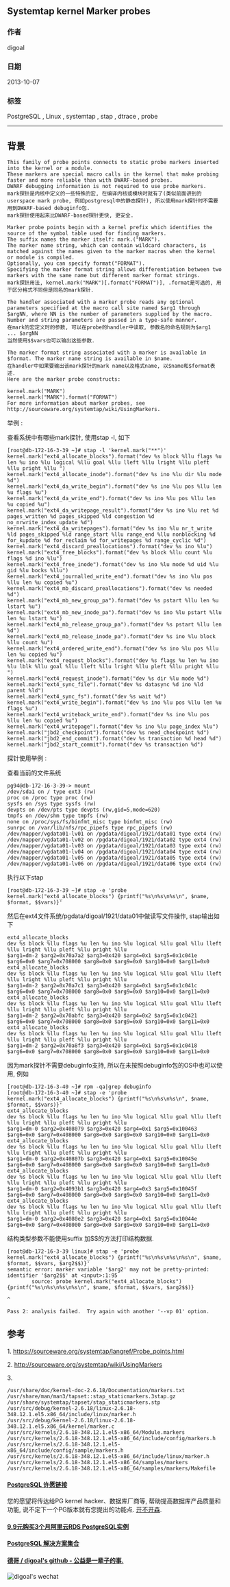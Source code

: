 ## Systemtap kernel Marker probes   
             
### 作者         
digoal           
       
### 日期                          
2013-10-07       
        
### 标签       
PostgreSQL , Linux , systemtap , stap , dtrace , probe        
                                         
----                 
                                                     
## 背景      
```  
This family of probe points connects to static probe markers inserted into the kernel or a module.   
These markers are special macro calls in the kernel that make probing faster and more reliable than with DWARF-based probes.   
DWARF debugging information is not required to use probe markers.  
mark探针是内核中定义的一些特殊的宏, 在编译内核或模块时就有了(类似前面讲到的userspace mark probe, 例如postgresql中的静态探针), 所以使用mark探针时不需要用到DWARF-based debuginfo包.  
mark探针使用起来比DWARF-based探针更快, 更安全.  
  
Marker probe points begin with a kernel prefix which identifies the source of the symbol table used for finding markers.   
The suffix names the marker itself: mark.("MARK").   
The marker name string, which can contain wildcard characters, is matched against the names given to the marker macros when the kernel or module is compiled.   
Optionally, you can specify format("FORMAT").   
Specifying the marker format string allows differentiation between two markers with the same name but different marker format strings.  
mark探针用法, kernel.mark("MARK")[.format("FORMAT")], .format是可选的, 用于区分格式不同但是同名的mark探针.  
  
The handler associated with a marker probe reads any optional parameters specified at the macro call site named $arg1 through $argNN, where NN is the number of parameters supplied by the macro. Number and string parameters are passed in a type-safe manner.  
在mark的宏定义时的参数, 可以在probe的handler中读取, 参数名的命名规则为$arg1 ... $argNN  
当然使用$$vars也可以输出这些参数.  
  
The marker format string associated with a marker is available in $format. The marker name string is available in $name.  
在handler中如果要输出该mark探针的mark name以及格式name, 以$name和$format表述.  
Here are the marker probe constructs:  
  
kernel.mark("MARK")  
kernel.mark("MARK").format("FORMAT")  
For more information about marker probes, see http://sourceware.org/systemtap/wiki/UsingMarkers.  
```  
  
举例 :   
  
查看系统中有哪些mark探针, 使用stap -l, 如下  
  
```  
[root@db-172-16-3-39 ~]# stap -l 'kernel.mark("**")'  
kernel.mark("ext4_allocate_blocks").format("dev %s block %llu flags %u len %u ino %lu logical %llu goal %llu lleft %llu lright %llu pleft %llu pright %llu ")  
kernel.mark("ext4_allocate_inode").format("dev %s ino %lu dir %lu mode %d")  
kernel.mark("ext4_da_write_begin").format("dev %s ino %lu pos %llu len %u flags %u")  
kernel.mark("ext4_da_write_end").format("dev %s ino %lu pos %llu len %u copied %u")  
kernel.mark("ext4_da_writepage_result").format("dev %s ino %lu ret %d pages_written %d pages_skipped %ld congestion %d no_nrwrite_index_update %d")  
kernel.mark("ext4_da_writepages").format("dev %s ino %lu nr_t_write %ld pages_skipped %ld range_start %llu range_end %llu nonblocking %d for_kupdate %d for_reclaim %d for_writepages %d range_cyclic %d")  
kernel.mark("ext4_discard_preallocations").format("dev %s ino %lu")  
kernel.mark("ext4_free_blocks").format("dev %s block %llu count %lu flags %d ino %lu")  
kernel.mark("ext4_free_inode").format("dev %s ino %lu mode %d uid %lu gid %lu bocks %llu")  
kernel.mark("ext4_journalled_write_end").format("dev %s ino %lu pos %llu len %u copied %u")  
kernel.mark("ext4_mb_discard_preallocations").format("dev %s needed %d")  
kernel.mark("ext4_mb_new_group_pa").format("dev %s pstart %llu len %u lstart %u")  
kernel.mark("ext4_mb_new_inode_pa").format("dev %s ino %lu pstart %llu len %u lstart %u")  
kernel.mark("ext4_mb_release_group_pa").format("dev %s pstart %llu len %d")  
kernel.mark("ext4_mb_release_inode_pa").format("dev %s ino %lu block %llu count %u")  
kernel.mark("ext4_ordered_write_end").format("dev %s ino %lu pos %llu len %u copied %u")  
kernel.mark("ext4_request_blocks").format("dev %s flags %u len %u ino %lu lblk %llu goal %llu lleft %llu lright %llu pleft %llu pright %llu ")  
kernel.mark("ext4_request_inode").format("dev %s dir %lu mode %d")  
kernel.mark("ext4_sync_file").format("dev %s datasync %d ino %ld parent %ld")  
kernel.mark("ext4_sync_fs").format("dev %s wait %d")  
kernel.mark("ext4_write_begin").format("dev %s ino %lu pos %llu len %u flags %u")  
kernel.mark("ext4_writeback_write_end").format("dev %s ino %lu pos %llu len %u copied %u")  
kernel.mark("ext4_writepage").format("dev %s ino %lu page_index %lu")  
kernel.mark("jbd2_checkpoint").format("dev %s need_checkpoint %d")  
kernel.mark("jbd2_end_commit").format("dev %s transaction %d head %d")  
kernel.mark("jbd2_start_commit").format("dev %s transaction %d")  
```  
  
探针使用举例 :   
  
查看当前的文件系统  
  
```  
pg94@db-172-16-3-39-> mount  
/dev/sda1 on / type ext3 (rw)  
proc on /proc type proc (rw)  
sysfs on /sys type sysfs (rw)  
devpts on /dev/pts type devpts (rw,gid=5,mode=620)  
tmpfs on /dev/shm type tmpfs (rw)  
none on /proc/sys/fs/binfmt_misc type binfmt_misc (rw)  
sunrpc on /var/lib/nfs/rpc_pipefs type rpc_pipefs (rw)  
/dev/mapper/vgdata01-lv01 on /pgdata/digoal/1921/data01 type ext4 (rw)  
/dev/mapper/vgdata01-lv02 on /pgdata/digoal/1921/data02 type ext4 (rw)  
/dev/mapper/vgdata01-lv03 on /pgdata/digoal/1921/data03 type ext4 (rw)  
/dev/mapper/vgdata01-lv04 on /pgdata/digoal/1921/data04 type ext4 (rw)  
/dev/mapper/vgdata01-lv05 on /pgdata/digoal/1921/data05 type ext4 (rw)  
/dev/mapper/vgdata01-lv06 on /pgdata/digoal/1921/data06 type ext4 (rw)  
```  
  
执行以下stap  
  
```  
[root@db-172-16-3-39 ~]# stap -e 'probe kernel.mark("ext4_allocate_blocks") {printf("%s\n%s\n%s\n", $name, $format, $$vars)}'  
```  
  
然后在ext4文件系统/pgdata/digoal/1921/data01中做读写文件操作, stap输出如下  
  
```  
ext4_allocate_blocks  
dev %s block %llu flags %u len %u ino %lu logical %llu goal %llu lleft %llu lright %llu pleft %llu pright %llu   
$arg1=dm-2 $arg2=0x70a7a2 $arg3=0x420 $arg4=0x1 $arg5=0x1c041e $arg6=0x0 $arg7=0x708000 $arg8=0x0 $arg9=0x0 $arg10=0x0 $arg11=0x0  
ext4_allocate_blocks  
dev %s block %llu flags %u len %u ino %lu logical %llu goal %llu lleft %llu lright %llu pleft %llu pright %llu   
$arg1=dm-2 $arg2=0x70a7c1 $arg3=0x420 $arg4=0x1 $arg5=0x1c041c $arg6=0x0 $arg7=0x708000 $arg8=0x0 $arg9=0x0 $arg10=0x0 $arg11=0x0  
ext4_allocate_blocks  
dev %s block %llu flags %u len %u ino %lu logical %llu goal %llu lleft %llu lright %llu pleft %llu pright %llu   
$arg1=dm-2 $arg2=0x70abfc $arg3=0x420 $arg4=0x2 $arg5=0x1c0421 $arg6=0x0 $arg7=0x708000 $arg8=0x0 $arg9=0x0 $arg10=0x0 $arg11=0x0  
ext4_allocate_blocks  
dev %s block %llu flags %u len %u ino %lu logical %llu goal %llu lleft %llu lright %llu pleft %llu pright %llu   
$arg1=dm-2 $arg2=0x70a8f3 $arg3=0x420 $arg4=0x1 $arg5=0x1c0418 $arg6=0x0 $arg7=0x708000 $arg8=0x0 $arg9=0x0 $arg10=0x0 $arg11=0x0  
```  
  
因为mark探针不需要debuginfo支持, 所以在未按照debuginfo包的OS中也可以使用, 例如  
  
```  
[root@db-172-16-3-40 ~]# rpm -qa|grep debuginfo  
[root@db-172-16-3-40 ~]# stap -e 'probe kernel.mark("ext4_allocate_blocks") {printf("%s\n%s\n%s\n", $name, $format, $$vars)}'  
ext4_allocate_blocks  
dev %s block %llu flags %u len %u ino %lu logical %llu goal %llu lleft %llu lright %llu pleft %llu pright %llu   
$arg1=dm-0 $arg2=0x408079 $arg3=0x420 $arg4=0x1 $arg5=0x100463 $arg6=0x0 $arg7=0x408000 $arg8=0x0 $arg9=0x0 $arg10=0x0 $arg11=0x0  
ext4_allocate_blocks  
dev %s block %llu flags %u len %u ino %lu logical %llu goal %llu lleft %llu lright %llu pleft %llu pright %llu   
$arg1=dm-0 $arg2=0x40807b $arg3=0x420 $arg4=0x1 $arg5=0x10045e $arg6=0x0 $arg7=0x408000 $arg8=0x0 $arg9=0x0 $arg10=0x0 $arg11=0x0  
ext4_allocate_blocks  
dev %s block %llu flags %u len %u ino %lu logical %llu goal %llu lleft %llu lright %llu pleft %llu pright %llu   
$arg1=dm-0 $arg2=0x4093b1 $arg3=0x420 $arg4=0x3 $arg5=0x10045f $arg6=0x0 $arg7=0x408000 $arg8=0x0 $arg9=0x0 $arg10=0x0 $arg11=0x0  
ext4_allocate_blocks  
dev %s block %llu flags %u len %u ino %lu logical %llu goal %llu lleft %llu lright %llu pleft %llu pright %llu   
$arg1=dm-0 $arg2=0x4080e2 $arg3=0x420 $arg4=0x1 $arg5=0x10044e $arg6=0x0 $arg7=0x408000 $arg8=0x0 $arg9=0x0 $arg10=0x0 $arg11=0x0  
```  
  
结构类型参数不能使用suffix 加$$的方法打印结构数据.  
  
```  
[root@db-172-16-3-39 linux]# stap -e 'probe kernel.mark("ext4_allocate_blocks") {printf("%s\n%s\n%s\n%s\n", $name, $format, $$vars, $arg2$$)}'  
semantic error: marker variable '$arg2' may not be pretty-printed: identifier '$arg2$$' at <input>:1:95  
        source: probe kernel.mark("ext4_allocate_blocks") {printf("%s\n%s\n%s\n%s\n", $name, $format, $$vars, $arg2$$)}  
                                                                                                              ^  
  
Pass 2: analysis failed.  Try again with another '--vp 01' option.  
```  
  
## 参考  
1\. https://sourceware.org/systemtap/langref/Probe_points.html  
  
2\. http://sourceware.org/systemtap/wiki/UsingMarkers  
  
3\.   
  
```  
/usr/share/doc/kernel-doc-2.6.18/Documentation/markers.txt  
/usr/share/man/man3/tapset::stap_staticmarkers.3stap.gz  
/usr/share/systemtap/tapset/stap_staticmarkers.stp  
/usr/src/debug/kernel-2.6.18/linux-2.6.18-348.12.1.el5.x86_64/include/linux/marker.h  
/usr/src/debug/kernel-2.6.18/linux-2.6.18-348.12.1.el5.x86_64/kernel/marker.c  
/usr/src/kernels/2.6.18-348.12.1.el5-x86_64/Module.markers  
/usr/src/kernels/2.6.18-348.12.1.el5-x86_64/include/config/markers.h  
/usr/src/kernels/2.6.18-348.12.1.el5-x86_64/include/config/sample/markers.h  
/usr/src/kernels/2.6.18-348.12.1.el5-x86_64/include/linux/marker.h  
/usr/src/kernels/2.6.18-348.12.1.el5-x86_64/samples/markers  
/usr/src/kernels/2.6.18-348.12.1.el5-x86_64/samples/markers/Makefile  
```  
  
  
  
  
  
  
  
  
  
  
  
  
  
  
  
  
  
  
  
  
  
  
  
  
  
  
  
  
  
  
  
  
  
  
  
  
  
  
  
  
  
  
  
  
  
  
  
  
  
  
  
  
  
  
  
  
  
  
  
  
  
  
  
  
#### [PostgreSQL 许愿链接](https://github.com/digoal/blog/issues/76 "269ac3d1c492e938c0191101c7238216")
您的愿望将传达给PG kernel hacker、数据库厂商等, 帮助提高数据库产品质量和功能, 说不定下一个PG版本就有您提出的功能点. [开不开森](https://github.com/digoal/blog/issues/76 "269ac3d1c492e938c0191101c7238216").  
  
  
#### [9.9元购买3个月阿里云RDS PostgreSQL实例](https://www.aliyun.com/database/postgresqlactivity "57258f76c37864c6e6d23383d05714ea")
  
  
#### [PostgreSQL 解决方案集合](https://yq.aliyun.com/topic/118 "40cff096e9ed7122c512b35d8561d9c8")
  
  
#### [德哥 / digoal's github - 公益是一辈子的事.](https://github.com/digoal/blog/blob/master/README.md "22709685feb7cab07d30f30387f0a9ae")
  
  
![digoal's wechat](../pic/digoal_weixin.jpg "f7ad92eeba24523fd47a6e1a0e691b59")
  
